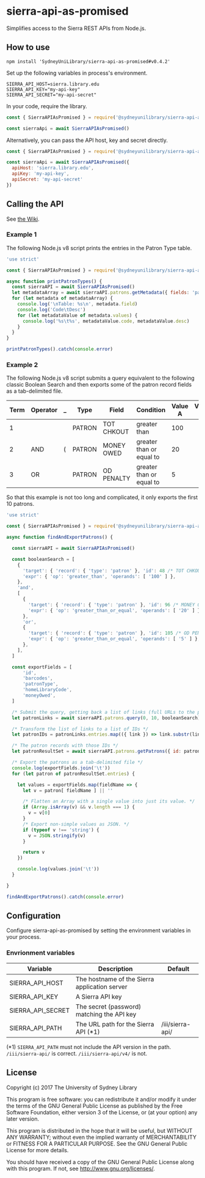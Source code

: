 # sierra-api-as-promised
Simplifies access to the Sierra REST APIs from Node.js.




## How to use

```
npm install 'SydneyUniLibrary/sierra-api-as-promised#v0.4.2'
```

Set up the following variables in process's environment.

```
SIERRA_API_HOST=sierra.library.edu
SIERRA_API_KEY="my-api-key"
SIERRA_API_SECRET="my-api-secret"
```

In your code, require the library.

```javascript
const { SierraAPIAsPromised } = require('@sydneyunilibrary/sierra-api-as-promised')

const sierraApi = await SierraAPIAsPromised()
```

Alternatively, you can pass the API host, key and secret directly.

```javascript
const { SierraAPIAsPromised } = require('@sydneyunilibrary/sierra-api-as-promised')

const sierraApi = await SierraAPIAsPromised({
  apiHost: 'sierra.library.edu',
  apiKey: 'my-api-key',
  apiSecret: 'my-api-secret'
})
```




## Calling the API

See [the Wiki](https://github.com/SydneyUniLibrary/sierra-api-as-promised/wiki). 

### Example 1

The following Node.js v8 script prints the entries in the Patron Type table. 

```javascript
'use strict'

const { SierraAPIAsPromised } = require('@sydneyunilibrary/sierra-api-as-promised')

async function printPatronTypes() {
  const sierraAPI = await SierraAPIAsPromised()
  let metadataArray = await sierraAPI.patrons.getMetadata({ fields: 'patronType' })
  for (let metadata of metadataArray) {
    console.log('\nTable: %s\n', metadata.field)
    console.log('Code\tDesc')
    for (let metadataValue of metadata.values) {
      console.log('%s\t%s', metadataValue.code, metadataValue.desc)
    }
  }
}

printPatronTypes().catch(console.error)
```


### Example 2

The following Node.js v8 script submits a query equivalent to the following classic Boolean Search
and then exports some of the patron record fields as a tab-delimited file.

Term | Operator | _ | Type   | Field      | Condition                | Value A | Value B | _
-----|----------|---|--------|------------|--------------------------|---------|---------|---
1    |          |   | PATRON | TOT CHKOUT | greater than             | 100     |         | 
2    | AND      | ( | PATRON | MONEY OWED | greater than or equal to | 20      |         |
3    | OR       |   | PATRON | OD PENALTY | greater than or equal to | 5       |         | )

So that this example is not too long and complicated, it only exports the first 10 patrons.

```javascript
'use strict'

const { SierraAPIAsPromised } = require('@sydneyunilibrary/sierra-api-as-promised')

async function findAndExportPatrons() {

  const sierraAPI = await SierraAPIAsPromised()

  const booleanSearch = [
    {
      'target': { 'record': { 'type': 'patron' }, 'id': 48 /* TOT CHKOUT */ },
      'expr': { 'op': 'greater_than', 'operands': [ '100' ] },
    },
    'and',
    [
      {
        'target': { 'record': { 'type': 'patron' }, 'id': 96 /* MONEY OWED */ },
        'expr': { 'op': 'greater_than_or_equal', 'operands': [ '20' ] },
      },
      'or',
      {
        'target': { 'record': { 'type': 'patron' }, 'id': 105 /* OD PENALTY */ },
        'expr': { 'op': 'greater_than_or_equal', 'operands': [ '5' ] },
      },
    ],
  ]

  const exportFields = [
      'id',
      'barcodes',
      'patronType',
      'homeLibraryCode',
      'moneyOwed',
  ]

  /* Submit the query, getting back a list of links (full URLs to the patron) */
  let patronLinks = await sierraAPI.patrons.query(0, 10, booleanSearch)

  /* Transform the list of links to a list of IDs */
  let patronIDs = patronLinks.entries.map(({ link }) => link.substr(link.lastIndexOf('/') + 1))

  /* The patron records with those IDs */
  let patronResultSet = await sierraAPI.patrons.getPatrons({ id: patronIDs, fields: exportFields })

  /* Export the patrons as a tab-delimited file */
  console.log(exportFields.join('\t'))
  for (let patron of patronResultSet.entries) {

    let values = exportFields.map(fieldName => {
      let v = patron[ fieldName ] || ''

      /* Flatten an Array with a single value into just its value. */
      if (Array.isArray(v) && v.length === 1) {
        v = v[0]
      }
      /* Export non-simple values as JSON. */
      if (typeof v !== 'string') {
        v = JSON.stringify(v)
      }

      return v
    })

    console.log(values.join('\t'))
  }

}

findAndExportPatrons().catch(console.error)
```




## Configuration

Configure sierra-api-as-promised by setting the environment variables in your process.

### Envrionment variables

Variable          | Description                                   | Default
------------------|-----------------------------------------------|------------------
SIERRA_API_HOST   | The hostname of the Sierra application server | 
SIERRA_API_KEY    | A Sierra API key                              |
SIERRA_API_SECRET | The secret (password) matching the API key    |
SIERRA_API_PATH   | The URL path for the Sierra API (\*1)         | /iii/sierra-api/

(\*1) `SIERRA_API_PATH` must not include the API version in the path. `/iii/sierra-api/` is correct. `/iii/sierra-api/v4/` is not.




## License

Copyright (c) 2017  The University of Sydney Library

This program is free software: you can redistribute it and/or modify
it under the terms of the GNU General Public License as published by
the Free Software Foundation, either version 3 of the License, or
(at your option) any later version.

This program is distributed in the hope that it will be useful,
but WITHOUT ANY WARRANTY; without even the implied warranty of
MERCHANTABILITY or FITNESS FOR A PARTICULAR PURPOSE.  See the
GNU General Public License for more details.

You should have received a copy of the GNU General Public License
along with this program.  If not, see <http://www.gnu.org/licenses/>.
